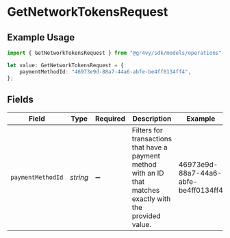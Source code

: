 # GetNetworkTokensRequest

## Example Usage

```typescript
import { GetNetworkTokensRequest } from "@gr4vy/sdk/models/operations";

let value: GetNetworkTokensRequest = {
    paymentMethodId: "46973e9d-88a7-44a6-abfe-be4ff0134ff4",
};
```

## Fields

| Field                                                                                                        | Type                                                                                                         | Required                                                                                                     | Description                                                                                                  | Example                                                                                                      |
| ------------------------------------------------------------------------------------------------------------ | ------------------------------------------------------------------------------------------------------------ | ------------------------------------------------------------------------------------------------------------ | ------------------------------------------------------------------------------------------------------------ | ------------------------------------------------------------------------------------------------------------ |
| `paymentMethodId`                                                                                            | *string*                                                                                                     | :heavy_minus_sign:                                                                                           | Filters for transactions that have a payment method with an ID that matches exactly with the provided value. | 46973e9d-88a7-44a6-abfe-be4ff0134ff4                                                                         |